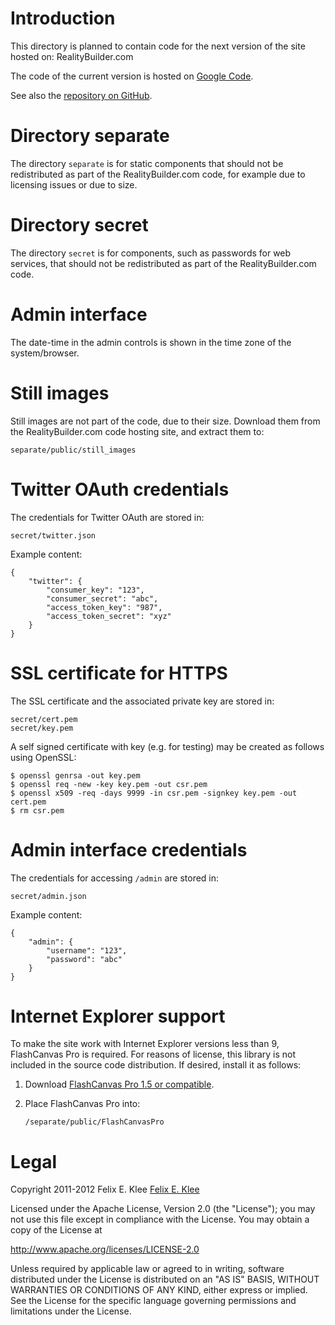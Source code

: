 Introduction
============

This directory is planned to contain code for the next version of the site
hosted on: RealityBuilder.com

The code of the current version is hosted on [Google Code][1].

See also the [repository on GitHub][2].


Directory separate
==================

The directory `separate` is for static components that should not be
redistributed as part of the RealityBuilder.com code, for example due to
licensing issues or due to size.


Directory secret
================

The directory `secret` is for components, such as passwords for web services,
that should not be redistributed as part of the RealityBuilder.com code.


Admin interface
===============

The date-time in the admin controls is shown in the time zone of the
system/browser.


Still images
============

Still images are not part of the code, due to their size. Download them from
the RealityBuilder.com code hosting site, and extract them to:

    separate/public/still_images


Twitter OAuth credentials
=========================

The credentials for Twitter OAuth are stored in:

    secret/twitter.json

Example content:

    {
        "twitter": {
            "consumer_key": "123",
            "consumer_secret": "abc",
            "access_token_key": "987",
            "access_token_secret": "xyz"
        }
    }


SSL certificate for HTTPS
=========================

The SSL certificate and the associated private key are stored in:

    secret/cert.pem
    secret/key.pem

A self signed certificate with key (e.g. for testing) may be created as follows
using OpenSSL:

    $ openssl genrsa -out key.pem
    $ openssl req -new -key key.pem -out csr.pem
    $ openssl x509 -req -days 9999 -in csr.pem -signkey key.pem -out cert.pem
    $ rm csr.pem


Admin interface credentials
===========================

The credentials for accessing `/admin` are stored in:

    secret/admin.json

Example content:

    {
        "admin": {
            "username": "123",
            "password": "abc"
        }
    }


Internet Explorer support
=========================

To make the site work with Internet Explorer versions less than 9, FlashCanvas
Pro is required. For reasons of license, this library is not included in the
source code distribution. If desired, install it as follows:

 1. Download [FlashCanvas Pro 1.5 or compatible][3].

 2. Place FlashCanvas Pro into:

        /separate/public/FlashCanvasPro


Legal
=====

Copyright 2011-2012 Felix E. Klee [Felix E. Klee][4]

Licensed under the Apache License, Version 2.0 (the "License"); you may not use
this file except in compliance with the License. You may obtain a copy of the
License at

<http://www.apache.org/licenses/LICENSE-2.0>

Unless required by applicable law or agreed to in writing, software distributed
under the License is distributed on an "AS IS" BASIS, WITHOUT WARRANTIES OR
CONDITIONS OF ANY KIND, either express or implied. See the License for the
specific language governing permissions and limitations under the License.


[1]: http://code.google.com/p/realitybuildercom
[2]: https://github.com/feklee/realitybuilder.com
[3]: http://flashcanvas.net/
[4]: mailto:felix.klee@inka.de
